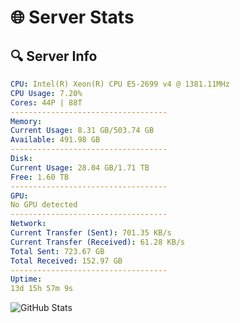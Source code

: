 # 🌐 Server Stats
## 🔍 Server Info
```yaml
CPU: Intel(R) Xeon(R) CPU E5-2699 v4 @ 1381.11MHz
CPU Usage: 7.20%
Cores: 44P | 88T
-----------------------------------
Memory:
Current Usage: 8.31 GB/503.74 GB
Available: 491.98 GB
-----------------------------------
Disk:
Current Usage: 28.04 GB/1.71 TB
Free: 1.60 TB
-----------------------------------
GPU:
No GPU detected
-----------------------------------
Network:
Current Transfer (Sent): 701.35 KB/s
Current Transfer (Received): 61.28 KB/s
Total Sent: 723.67 GB
Total Received: 152.97 GB
-----------------------------------
Uptime:
13d 15h 57m 9s
```
![GitHub Stats](https://img.shields.io/badge/Updated-2025-05-03_09:05:57-blue)